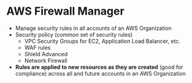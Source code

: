 # AWS Firewall Manager

- Manage security rules in all accounts of an AWS Organization
- Security policy (common set of security rules)
    - VPC Security Groups for EC2, Application Load Balancer, etc.
    - WAF rules
    - Shield Advanced
    - Network Firewall
- **Rules are applied to new resources as they are created** (good for compliance) across all and future accounts in an AWS Organization